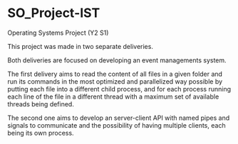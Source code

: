 # SO_Project-IST
Operating Systems Project (Y2 S1)

This project was made in two separate deliveries.

Both deliveries are focused on developing an event managements system.

The first delivery aims to read the content of all files in a given folder and run its commands in the most optimized and parallelized way possible by putting each file into a different child process, 
and for each process running each line of the file in a different thread with a maximum set of available threads being defined. 

The second one aims to develop an server-client API with named pipes and signals to communicate and the possibility of having multiple clients, each being its own process.
